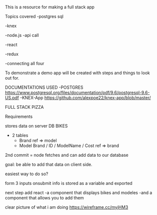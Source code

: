 This is a resource for making a full stack app

Topics covered
-postgres sql

-knex

-node.js
  -api call

-react

-redux

-connecting all four

To demonstrate a demo app will be created 
with steps and things to look out for. 

DOCUMENTATIONS USED
-POSTGRES https://www.postgresql.org/files/documentation/pdf/9.6/postgresql-9.6-US.pdf
-KNEX-App https://github.com/alexpoe22/knex-app/blob/master/

FULL STACK PIZZA

Requirements

stores data on server
  DB BIKES
  - 2 tables
  	- Brand
  		ref => model
  	- Model 
  	  Brand / ID / ModelName / Cost
  	  	ref => brand 


2nd commit = node fetches and can add data to our database

goal: be able to add that data on client side. 

easiest way to do so? 

form 
3 inputs
onsubmit
info is stored as a variable and exported


next step
add react
  -a component that displays bikes and modeles
  -and a component that allows you to add them 


clear picture of what i am doing
https://wireframe.cc/myjHM3


